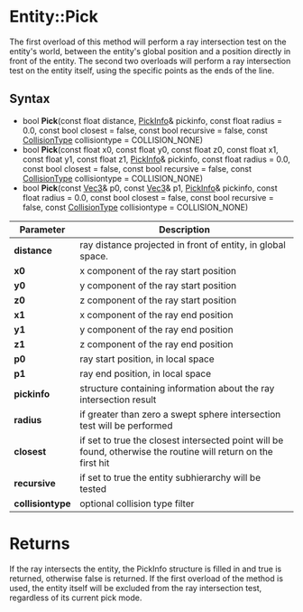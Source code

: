 # Entity::Pick #
The first overload of this method will perform a ray intersection test on the entity's world, between the entity's global position and a position directly in front of the entity. The second two overloads will perform a ray intersection test on the entity itself, using the specific points as the ends of the line.

## Syntax ##
- bool **Pick**(const float distance, [PickInfo](CPP_PickInfo_32f.md)& pickinfo, const float radius = 0.0, const bool closest = false, const bool recursive = false, const [CollisionType](CPP_Constants.md) collisiontype = COLLISION_NONE)
- bool **Pick**(const float x0, const float y0, const float z0, const float x1, const float y1, const float z1, [PickInfo](CPP_PickInfo_32f.md)& pickinfo, const float radius = 0.0, const bool closest = false, const bool recursive = false, const [CollisionType](CPP_Constants.md) collisiontype = COLLISION_NONE)
- bool **Pick**(const [Vec3](CPP_Vec3.md)& p0, const [Vec3](CPP_Vec3.md)& p1, [PickInfo](CPP_PickInfo_32f.md)& pickinfo, const float radius = 0.0, const bool closest = false, const bool recursive = false, const [CollisionType](CPP_Constants.md) collisiontype = COLLISION_NONE)

| Parameter | Description |
| --- | --- |
| **distance** | ray distance projected in front of entity, in global space. |
| **x0** | x component of the ray start position |
| **y0** | y component of the ray start position |
| **z0** | z component of the ray start position |
| **x1** | x component of the ray end position |
| **y1** | y component of the ray end position |
| **z1** | z component of the ray end position |
| **p0** | ray start position, in local space |
| **p1** | ray end position, in local space |
| **pickinfo** | structure containing information about the ray intersection result |
| **radius** | if greater than zero a swept sphere intersection test will be performed |
| **closest** | if set to true the closest intersected point will be found, otherwise the routine will return on the first hit |
| **recursive** | if set to true the entity subhierarchy will be tested |
| **collisiontype** | optional collision type filter |

# Returns #
If the ray intersects the entity, the PickInfo structure is filled in and true is returned, otherwise false is returned. If the first overload of the method is used, the entity itself will be excluded from the ray intersection test, regardless of its current pick mode.
